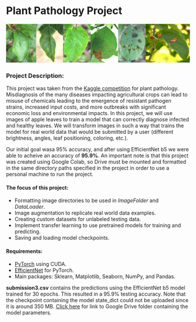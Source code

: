 # Plant Pathology Project

<img src="/Image/header.png" width="600">

### Project Description:
This project was taken from the [Kaggle competition](https://www.kaggle.com/c/plant-pathology-2020-fgvc7/overview/evaluation) for plant pathology. Misdiagnosis of the many diseases impacting agricultural crops can lead to misuse of chemicals leading to the emergence of resistant pathogen strains, increased input costs, and more outbreaks with significant economic loss and environmental impacts. In this project, we will use images of apple leaves to train a model that can correctly diagnose infected and healthy leaves. We will transform images in such a way that trains the model for real world data that would be submitted by a user (different brightness, angles, leaf positioning, coloring, etc.). 

Our initial goal wasa 95% accuracy, and after using EfficientNet b5 we were able to acheive an accuracy of **95.9%**. An important note is that this project was created using Google Colab, so Drive must be mounted and formatted in the same directory paths specified in the project in order to use a personal machine to run the project.

#### The focus of this project:
- Formatting image directories to be used in *ImageFolder* and *DataLoader*.
- Image augmentation to replicate real world data examples.
- Creating custom datasets for unlabeled testing data.
- Implement transfer learning to use pretrained models for training and predicting.
- Saving and loading model checkpoints.

#### Requirements:
- [PyTorch](https://pytorch.org/get-started/locally/) using CUDA.
- [EfficientNet](https://pypi.org/project/efficientnet-pytorch/) for PyTorch.
- Main packages: Sklearn, Matplotlib, Seaborn, NumPy, and Pandas.

**submission3.csv** contains the predictions using the EfficientNet b5 model trained for 30 epochs. This resulted in a 95.9% testing accuracy. Note that the checkpoint containing the model state_dict could not be uploaded since it is around 350 MB. [Click here](https://drive.google.com/drive/folders/1qPAkrDkLgOGlSVm_I-g8QLYljSj7584L?usp=sharing) for link to Google Drive folder containing the model parameters. 
